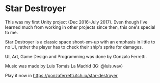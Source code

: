 ﻿# Star Destroyer
 This was my first Unity project (Dec 2016-July 2017). Even though I've learned much from working in other projects since then, this one's special to me. 
 
 Star Destroyer is a classic space shoot-em-up with an emphasis in little to no UI, rather the player has to check their ship's sprite for damages. 
 
UI, Art, Game Design and Programming was done by Gonzalo Ferretti.

Music was made by Luis Tomás La Madrid (IG: @luis.wav)

Play it now in https://gonzaferretti.itch.io/star-destroyer
